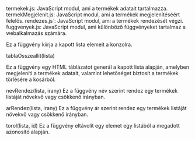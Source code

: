 termekek.js: JavaScript modul, ami a termékek adatait tartalmazza.
termekMegjelenit.js: JavaScript modul, ami a termékek megjelenítéséért felelős.
rendezes.js`: JavaScript modul, ami a termékek rendezését végzi.
fuggvenyek.js: JavaScript modul, ami különböző függvényeket tartalmaz a webalkalmazás számára.



Ez a függvény kiírja a kapott lista elemeit a konzolra.

tablaOsszeallit(lista)

Ez a függvény egy HTML táblázatot generál a kapott lista alapján, amelyben megjeleníti a termékek adatait, valamint lehetőséget biztosít a termékek törlésére a kosárból.

nevRendez(lista, irany)
Ez a függvény név szerint rendez egy termékek listáját növekvő vagy csökkenő irányban.

arRendez(lista, irany)
Ez a függvény ár szerint rendez egy termékek listáját növekvő vagy csökkenő irányban.

torol(lista, id)
Ez a függvény eltávolít egy elemet egy listából a megadott azonosító alapján.
